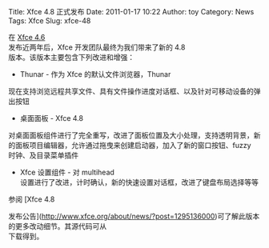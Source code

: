 Title: Xfce 4.8 正式发布
Date: 2011-01-17 10:22
Author: toy
Category: News
Tags: Xfce
Slug: xfce-48

在 [Xfce 4.6](http://linuxtoy.org/archives/xfce-460-released.html)  
发布近两年后，Xfce 开发团队最终为我们带来了新的 4.8  
版本。该版本主要包含下列改进和增强：

+ Thunar - 作为 Xfce 的默认文件浏览器，Thunar  

现在支持浏览远程共享文件、具有文件操作进度对话框、以及针对可移动设备的弹出按钮  
+ 桌面面板 - Xfce 4.8  

对桌面面板组件进行了完全重写，改进了面板位置及大小处理，支持透明背景，新的面板项目编辑器，允许通过拖曳来创建启动器，加入了新的窗口按钮、fuzzy  
时钟、及目录菜单插件  
+ Xfce 设置组件 - 对 multihead  
设置进行了改进，计时确认，新的快速设置对话框，改进了键盘布局选择等等

参阅 [Xfce 4.8  

发布公告](http://www.xfce.org/about/news/?post=1295136000)可了解此版本的更多改动细节。其源代码可从  
下载得到。
